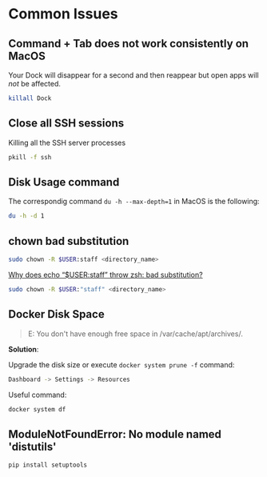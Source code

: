 # Common Issues

## Command + Tab does not work consistently on MacOS

Your Dock will disappear for a second and then reappear but open apps will *not* be affected.

```bash
killall Dock
```

## Close all SSH sessions

Killing all the SSH server processes

```bash
pkill -f ssh
```

## Disk Usage command

The correspondig command `du -h --max-depth=1` in MacOS is the following:


```bash
du -h -d 1
```


## chown bad substitution

```bash
sudo chown -R $USER:staff <directory_name>
```

[Why does echo “$USER:staff” throw zsh: bad substitution?](https://superuser.com/questions/1633756/why-does-echo-userstaff-throw-zsh-bad-substitution)

```bash
sudo chown -R $USER:"staff" <directory_name>
```

## Docker Disk Space 

> E: You don't have enough free space in /var/cache/apt/archives/.

**Solution**:

Upgrade the disk size or execute `docker system prune -f` command:

```bash
Dashboard -> Settings -> Resources 
```

Useful command:

```bash
docker system df
```

## ModuleNotFoundError: No module named 'distutils'

```bash
pip install setuptools
```

